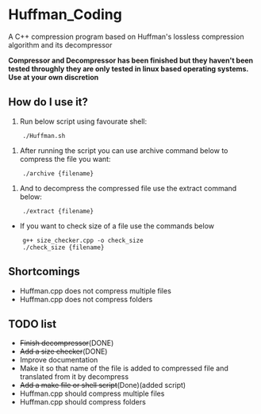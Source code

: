 # Huffman_Coding
A C++ compression program based on Huffman's lossless compression algorithm and its decompressor

**Compressor and Decompressor has been finished but they haven't been tested throughly they are only tested in linux based operating systems. Use at your own discretion**

## How do I use it?

1. Run below script using favourate shell:
```
    ./Huffman.sh
```

1. After running the script you can use archive command below to compress the file you want:
```
    ./archive {filename}
```
1. And to decompress the compressed file use the extract command below:
```
    ./extract {filename}
```
* If you want to check size of a file use the commands below
```
    g++ size_checker.cpp -o check_size
    ./check_size {filename}
```
## Shortcomings
* Huffman.cpp does not compress multiple files
* Huffman.cpp does not compress folders

## TODO list
* ~~Finish decompressor~~(DONE)
* ~~Add a size checker~~(DONE)
* Improve documentation
* Make it so that name of the file is added to compressed file and translated from it by decompress
* ~~Add a make file or shell script~~(Done)(added script)
* Huffman.cpp should compress multiple files
* Huffman.cpp should compress folders
